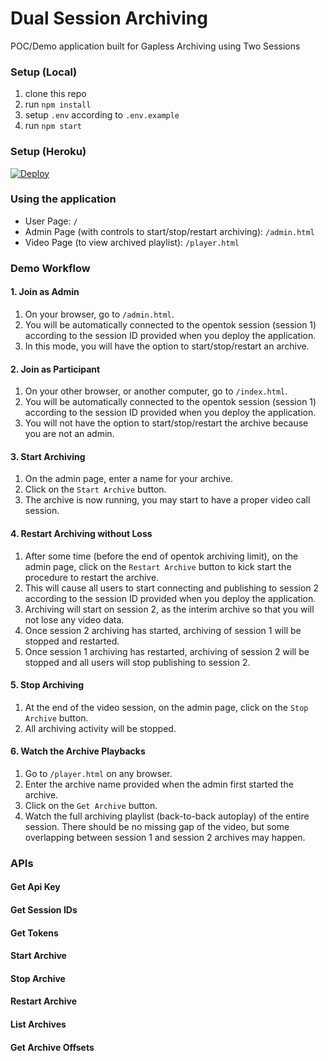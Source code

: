 # Dual Session Archiving
POC/Demo application built for Gapless Archiving using Two Sessions

### Setup (Local)
1. clone this repo
2. run `npm install`
3. setup `.env` according to `.env.example`
4. run `npm start`

### Setup (Heroku)
[![Deploy](https://www.herokucdn.com/deploy/button.svg)](https://heroku.com/deploy?template=https://github.com/nexmo-se/dual-session-archive)

### Using the application
- User Page: `/`
- Admin Page (with controls to start/stop/restart archiving): `/admin.html`
- Video Page (to view archived playlist): `/player.html`

### Demo Workflow

#### 1. Join as Admin
1. On your browser, go to `/admin.html`.
2. You will be automatically connected to the opentok session (session 1) according to the session ID provided when you deploy the application.
3. In this mode, you will have the option to start/stop/restart an archive.

#### 2. Join as Participant
1. On your other browser, or another computer, go to `/index.html`.
2. You will be automatically connected to the opentok session (session 1) according to the session ID provided when you deploy the application.
3. You will not have the option to start/stop/restart the archive because you are not an admin.

#### 3. Start Archiving
1. On the admin page, enter a name for your archive.
2. Click on the `Start Archive` button.
3. The archive is now running, you may start to have a proper video call session.

#### 4. Restart Archiving without Loss
1. After some time (before the end of opentok archiving limit), on the admin page, click on the `Restart Archive` button to kick start the procedure to restart the archive.
2. This will cause all users to start connecting and publishing to session 2 according to the session ID provided when you deploy the application.
3. Archiving will start on session 2, as the interim archive so that you will not lose any video data.
4. Once session 2 archiving has started, archiving of session 1 will be stopped and restarted.
5. Once session 1 archiving has restarted, archiving of session 2 will be stopped and all users will stop publishing to session 2.

#### 5. Stop Archiving
1. At the end of the video session, on the admin page, click on the `Stop Archive` button.
2. All archiving activity will be stopped.

#### 6. Watch the Archive Playbacks
1. Go to `/player.html` on any browser.
2. Enter the archive name provided when the admin first started the archive.
3. Click on the `Get Archive` button.
4. Watch the full archiving playlist (back-to-back autoplay) of the entire session. There should be no missing gap of the video, but some overlapping between session 1 and session 2 archives may happen.

### APIs
#### Get Api Key
#### Get Session IDs
#### Get Tokens
#### Start Archive
#### Stop Archive
#### Restart Archive
#### List Archives
#### Get Archive Offsets

